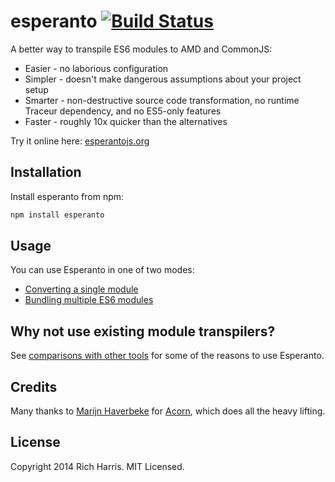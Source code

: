 # esperanto [![Build Status](https://travis-ci.org/esperantojs/esperanto.svg?branch=master)](https://travis-ci.org/esperantojs/esperanto)

A better way to transpile ES6 modules to AMD and CommonJS:

* Easier - no laborious configuration
* Simpler - doesn't make dangerous assumptions about your project setup
* Smarter - non-destructive source code transformation, no runtime Traceur dependency, and no ES5-only features
* Faster - roughly 10x quicker than the alternatives

Try it online here: [esperantojs.org](http://esperantojs.org)

## Installation

Install esperanto from npm:

```bash
npm install esperanto
```

## Usage

You can use Esperanto in one of two modes:

* [Converting a single module](https://github.com/esperantojs/esperanto/wiki/Converting-a-single-module)
* [Bundling multiple ES6 modules](https://github.com/esperantojs/esperanto/wiki/Bundling-multiple-ES6-modules)


## Why not use existing module transpilers?

See [comparisons with other tools](https://github.com/esperantojs/esperanto/wiki/Comparisons-with-other-tools) for some of the reasons to use Esperanto.


## Credits

Many thanks to [Marijn Haverbeke](http://marijnhaverbeke.nl/) for [Acorn](https://github.com/marijnh/acorn), which does all the heavy lifting.


## License

Copyright 2014 Rich Harris. MIT Licensed.
